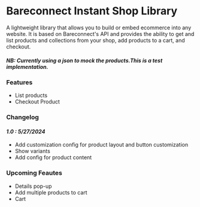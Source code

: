 # Bareconnect Instant Shop Library

A lightweight library that allows you to build or embed ecommerce into any website.
It is based on Bareconnect's API and provides the ability to get and list products and collections from your shop, 
add products to a cart, and checkout.

#####  NB: Currently using a json to mock the products.This is a test implementation.

### Features 
 - List products
 - Checkout Product

### Changelog
 #### *1.0 : 5/27/2024*
 - Add customization config for product layout and button customization
 - Show variants
 - Add config for product content

### Upcoming Feautes
 - Details pop-up
 - Add multiple products to cart
 - Cart

